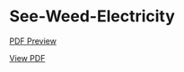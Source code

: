 # See-Weed-Electricity

   
   [PDF Preview](Files/SeaWeed_Electricity_ViZ.pdf)
   
   [View PDF](Files/SeaWeed_Electricity_ViZ.pdf)
   
